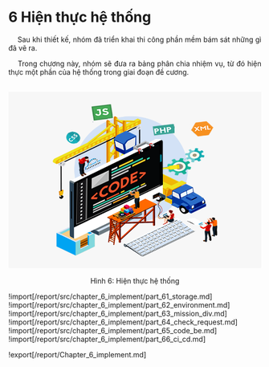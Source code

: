# **6 Hiện thực hệ thống**

<p style='text-align: justify;'>
&emsp;
Sau khi thiết kế, nhóm đã triển khai thi công phần mềm bám sát những gì đã vẽ ra.
</p>

<p style='text-align: justify;'>
&emsp;
Trong chương này, nhóm sẽ đưa ra bảng phân chia nhiệm vụ, 
từ đó hiện thực một phần của hệ thống trong giai đoạn đề cương.
</p>

</br>

<center>
  <img src="https://github.com/datai999/thesis-document/blob/main/report/src/chapter_6_implement/img/software-impl.png?raw=true">
  <p>Hình 6: Hiện thực hệ thống</p>
</center>

<div style="page-break-after: always;"></div>

!import[/report/src/chapter_6_implement/part_61_storage.md]
!import[/report/src/chapter_6_implement/part_62_environment.md]
!import[/report/src/chapter_6_implement/part_63_mission_div.md]
!import[/report/src/chapter_6_implement/part_64_check_request.md]
!import[/report/src/chapter_6_implement/part_65_code_be.md]
!import[/report/src/chapter_6_implement/part_66_ci_cd.md]

!export[/report/Chapter_6_implement.md]
